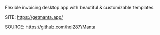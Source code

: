 
 Flexible invoicing desktop app with beautiful &
 customizable templates. 
 
 SITE: https://getmanta.app/

 SOURCE: https://github.com/hql287/Manta
